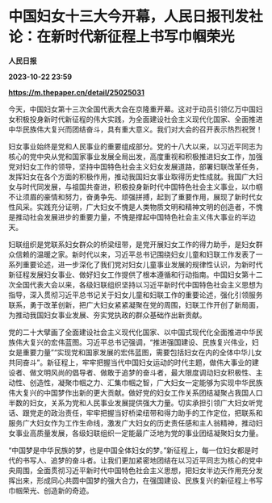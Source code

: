 # 中国妇女十三大今开幕，人民日报刊发社论：在新时代新征程上书写巾帼荣光
**人民日报**

**2023-10-22 23:59**

**https://m.thepaper.cn/detail/25025031**

今天，中国妇女第十三次全国代表大会在京隆重开幕。这对于动员引领亿万中国妇女积极投身新时代新征程的伟大实践，为全面建设社会主义现代化国家、全面推进中华民族伟大复兴而团结奋斗，具有重大意义。我们对大会的召开表示热烈祝贺！

妇女事业始终是党和人民事业的重要组成部分。党的十八大以来，以习近平同志为核心的党中央从党和国家事业发展全局出发，高度重视和积极推进妇女工作，加强党对妇女工作的领导，坚持中国特色社会主义妇女发展道路，部署妇联改革任务，发挥妇女在各个方面的积极作用，推动我国妇女事业取得历史性成就。我国广大妇女与时代同发展，与祖国共奋进，积极投身新时代中国特色社会主义事业，以巾帼不让须眉的豪情和努力，奋勇争先、顽强拼搏，起到了重要作用，展现了新时代女性风采。实践充分证明，广大妇女不愧是人类物质文明和精神文明的创造者，不愧是推动社会发展进步的重要力量，不愧是撑起中国特色社会主义伟大事业的半边天。

妇联组织是党联系妇女群众的桥梁纽带，是党开展妇女工作的得力助手，是妇女群众信赖的温暖之家。新时代以来，习近平总书记围绕妇女儿童和妇联工作发表了一系列重要论述，进一步深化了我们党对妇女儿童事业发展的规律性认识，为新时代新征程发展妇女事业、做好妇女工作提供了根本遵循和行动指南。中国妇女第十二次全国代表大会以来，各级妇联组织坚持以习近平新时代中国特色社会主义思想为指导，深入贯彻习近平总书记关于妇女儿童和妇联工作的重要论述，强化引领服务联系，勇于改革创新，把广大妇女紧紧凝聚在党的周围，妇联工作开创了新局面，为推动我国妇女事业发展、夯实党执政的群众基础作出新贡献。

党的二十大擘画了全面建设社会主义现代化国家、以中国式现代化全面推进中华民族伟大复兴的宏伟蓝图。习近平总书记强调，“推进强国建设、民族复兴伟业，妇女是重要力量”“实现党和国家发展的宏伟蓝图，需要包括妇女在内的全体中华儿女共同奋斗”。新征程上，牢牢把握当代中国妇女运动的时代主题，做伟大事业的建设者、做文明风尚的倡导者、做敢于追梦的奋斗者，最大限度调动妇女积极性、主动性、创造性，凝聚巾帼之力、汇集巾帼之智，广大妇女一定能够为实现中华民族伟大复兴的中国梦作出新的更大贡献。做好党的妇女工作关系团结凝聚占我国人口半数的妇女，关系为党和人民事业发展提供强大力量。切实承担引领广大妇女听党话、跟党走的政治责任，牢牢把握当好桥梁纽带和得力助手的工作定位，把联系和服务广大妇女作为工作生命线，激发广大妇女的历史责任感和主人翁精神，推动妇女事业高质量发展，各级妇联组织一定能最广泛地为党的事业团结凝聚妇女力量。

“中国梦是中华民族的梦，也是中国全体妇女的梦。”新征程上，每一位妇女都是时代的书写人、追梦的奋斗者。让我们更加紧密地团结在以习近平同志为核心的党中央周围，全面贯彻习近平新时代中国特色社会主义思想，把妇女半边天作用充分发挥出来，形成同心共圆中国梦的强大合力，在强国建设、民族复兴的新征程上书写巾帼荣光、创造新的奇迹。